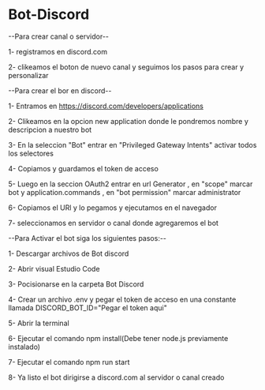# Bot-Discord
--Para crear canal o servidor--

1- registramos en discord.com

2- clikeamos el boton de nuevo canal y seguimos los pasos para crear y personalizar


--Para crear el bor en discord--

1- Entramos en https://discord.com/developers/applications

2- Clikeamos en la opcion new application donde le pondremos nombre y descripcion a nuestro bot

3- En la seleccion "Bot" entrar en "Privileged Gateway Intents" activar todos los selectores 

4- Copiamos y guardamos el token de acceso

5- Luego en la seccion OAuth2 entrar en url Generator , en "scope" marcar bot y application.commands , en "bot permission" marcar administrator

6- Copiamos el URl y lo pegamos y ejecutamos en el navegador

7- seleccionamos en servidor o canal donde agregaremos el bot 


--Para Activar el bot siga los siguientes pasos:--

1- Descargar archivos de Bot discord

2- Abrir visual Estudio Code

3- Pocisionarse en la carpeta Bot Discord

4- Crear un archivo .env y pegar el token de acceso en una constante llamada DISCORD_BOT_ID="Pegar el token aqui"

5- Abrir la terminal 

6- Ejecutar el comando npm install(Debe tener node.js previamente instalado)

7- Ejecutar el comando npm run start

8- Ya listo el bot dirigirse a discord.com al servidor o canal creado
